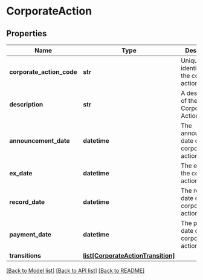 # CorporateAction

## Properties
Name | Type | Description | Notes
------------ | ------------- | ------------- | -------------
**corporate_action_code** | **str** | Unique identifier for the corporate action | 
**description** | **str** | A description of the Corporate Action | [optional] 
**announcement_date** | **datetime** | The announcement date of the corporate action | [optional] 
**ex_date** | **datetime** | The ex date of the corporate action | [optional] 
**record_date** | **datetime** | The record date of the corporate action | [optional] 
**payment_date** | **datetime** | The payment date of the corporate action | [optional] 
**transitions** | [**list[CorporateActionTransition]**](CorporateActionTransition.md) |  | [optional] 

[[Back to Model list]](../README.md#documentation-for-models) [[Back to API list]](../README.md#documentation-for-api-endpoints) [[Back to README]](../README.md)


